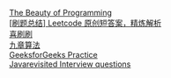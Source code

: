 [The Beauty of Programming](https://asanchina.wordpress.com/)</br>
[[刷题总结] Leetcode 原创短答案，精炼解析](http://www.meetqun.com/thread-15684-1-1.html)</br>
[喜刷刷](http://bangbingsyb.blogspot.com/2014/11/leetcode-first-missing-positive.html)</br>
[九章算法](http://www.jiuzhang.com/solutions/)</br>
[GeeksforGeeks Practice](http://www.practice.geeksforgeeks.org/)</br>
[Javarevisited Interview questions](http://javarevisited.blogspot.com/2011/06/top-programming-interview-questions.html)</br>

